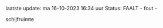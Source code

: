 laatste update: 
ma 16-10-2023 16:34   uur 
Status: FAALT - fout - 
<div class="service R">schijfruimte</div>